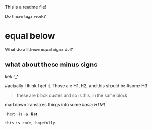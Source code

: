 This is a readme file!

<p>Do these tags work?</p>


equal below
=========================
What do all these equal signs do!?



what about these minus signs
-----------------------------
kek ^_^


#actually I think I get it. Those are H1, H2, and this should be
#some H3


>these are block quotes
>and so is this, in the same block


markdown translates things into some *basic HTML*

-here
-is
-a
-**list**

`this is code, hopefully`

